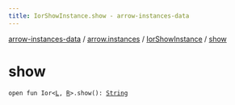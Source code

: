 ```yaml
---
title: IorShowInstance.show - arrow-instances-data
---
```


[arrow-instances-data](../../index.html) / [arrow.instances](../index.html) / [IorShowInstance](index.html) / [show](./show.html)

# show

`open fun Ior<`[`L`](index.html#L)`, `[`R`](index.html#R)`>.show(): `[`String`](https://kotlinlang.org/api/latest/jvm/stdlib/kotlin/-string/index.html)